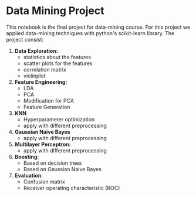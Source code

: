 # Data Mining Project
This notebook is the final project for data-mining course.
For this project we applied data-mining techniques with python's scikit-learn library.
The project consist:
1. **Data Exploration:**
    - statistics about the features
    - scatter plots for the features
    - correlation matrix
    - violinplot
2. **Feature Engineering:**
    - LDA
    - PCA
    - Modification for PCA
    - Feature Generation
3. **KNN**
    - Hyperparameter optimization
    - apply with different preprocessing
4. **Gaussian Naive Bayes**
    - apply with different preprocessing
5. **Multilayer Perceptron:**
    - apply with different preprocessing 
6. **Boosting:**
    - Based on decision trees
    - Based on Gaussian Naive Bayes
7. **Evaluation**:
    - Confusion matrix
    - Receiver operating characteristic (ROC)